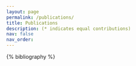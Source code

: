 ```yaml
---
layout: page
permalink: /publications/
title: Publications
description: (* indicates equal contributions)
nav: false
nav_order:
---
```


<!-- _pages/publications.md -->
<div class="publications">

{% bibliography %}

</div>
